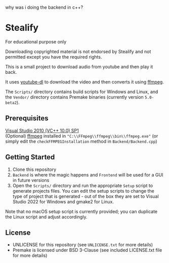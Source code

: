 why was i doing the backend in c++?

# Stealify
For educational purpose only

Downloading copyrighted material is not endorsed by Stealify and not permitted except you have the required rights.

This is a small project to download audio from youtube and then play it back.

It uses [youtube-dl](https://github.com/ytdl-org/youtube-dl) to download the video and then converts it using [ffmpeg](https://ffmpeg.org/). <br>

The `Scripts/` directory contains build scripts for Windows and Linux, and the `Vendor/` directory contains Premake binaries (currently version `5.0-beta2`).

## Prerequisites

[Visual Studio 2010 (VC++ 10.0) SP1](https://learn.microsoft.com/en-us/cpp/windows/latest-supported-vc-redist?view=msvc-170#visual-studio-2010-vc-100-sp1-no-longer-supported) <br>
(Optional) [ffmpeg](https://ffmpeg.org/) installed in `"C:\\FFmpeg\\ffmpeg\\bin\\ffmpeg.exe"` (or simply edit the `checkFFMPEGInstallation` method in `Backend/Backend.cpp`)

## Getting Started
1. Clone this repository
2. `Backend` is where the magic happens and `Frontend` will be used for a GUI in future versions
3. Open the `Scripts/` directory and run the appropriate `Setup` script to generate projects files. You can edit the setup scripts to change the type of project that is generated - out of the box they are set to Visual Studio 2022 for Windows and gmake2 for Linux.

Note that no macOS setup script is currently provided; you can duplicate the Linux script and adjust accordingly.

## License
- UNLICENSE for this repository (see `UNLICENSE.txt` for more details)
- Premake is licensed under BSD 3-Clause (see included LICENSE.txt file for more details)
